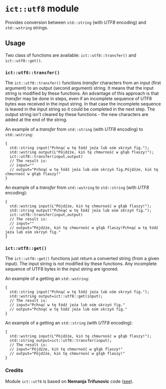 # `ict::utf8` module

Provides conversion between `std::string` (with *UTF8* encoding) and `std::wstring` strings.

## Usage

Two class of functions are available: `ict::utf8::transfer()` and `ict::utf8::get()`. 

### `ict::utf8::transfer()`

The `ict::utf8::transfer()` functions *transfer* characters from an input (first argument) 
 to an output (second argument) string. It means that the input string is modified by these
 functions. An advantage of this approach is that *transfer* may be done in steps, even
 if an incomplete sequence of UTF8 bytes was received in the input string. In that case
 the incomplete sequence is leaved in the input string so it could be completed in
 the next step. The output string isn't cleared by these functions - the new characters
 are added at the end of the string.

An example of a *transfer* from  `std::string` (with *UTF8* encoding) to `std::wstring`:

```
{
  std::string input("Pchnąć w tę łódź jeża lub ośm skrzyń fig.");
  std::wstring output(L"Pójdźże, kiń tę chmurność w głąb flaszy!");
  ict::utf8::transfer(input,output)
  // The result is:
  // input=""
  // output="Pchnąć w tę łódź jeża lub ośm skrzyń fig.Pójdźże, kiń tę chmurność w głąb flaszy!"
}
```

An example of a *transfer* from  `std::wstring` to `std::string` (with *UTF8* encoding):

```
{
  std::wstring input(L"Pójdźże, kiń tę chmurność w głąb flaszy!");
  std::string output("Pchnąć w tę łódź jeża lub ośm skrzyń fig.");
  ict::utf8::transfer(input,output)
  // The result is:
  // input=""
  // output="Pójdźże, kiń tę chmurność w głąb flaszy!Pchnąć w tę łódź jeża lub ośm skrzyń fig."
}
```

### `ict::utf8::get()`

The `ict::utf8::get()` functions just return a converted string (from a given input). 
 The input string is not modified by these functions. 
 Any incomplete sequence of UTF8 bytes in the input string are ignored.

An example of a getting an `std::wstring`:

```
{
  std::string input("Pchnąć w tę łódź jeża lub ośm skrzyń fig.");
  std::wstring output=ict::utf8::get(input);
  // The result is:
  // input="Pchnąć w tę łódź jeża lub ośm skrzyń fig."
  // output="Pchnąć w tę łódź jeża lub ośm skrzyń fig."
}
```

An example of a getting an `std::string` (with *UTF8* encoding):

```
{
  std::wstring input(L"Pójdźże, kiń tę chmurność w głąb flaszy!");
  std::string output=ict::utf8::transfer(input);
  // The result is:
  // input="Pójdźże, kiń tę chmurność w głąb flaszy!"
  // output="Pójdźże, kiń tę chmurność w głąb flaszy!"
}
```

### Credits

Module `ict::utf8` is based on __Nemanja Trifunovic__ code ([see](http://utfcpp.sourceforge.net/)).